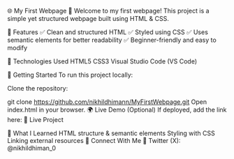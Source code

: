 🌐 My First Webpage
🚀 Welcome to my first webpage! This project is a simple yet structured webpage built using HTML & CSS.

📌 Features
✅ Clean and structured HTML
✅ Styled using CSS
✅ Uses semantic elements for better readability
✅ Beginner-friendly and easy to modify

🔧 Technologies Used
HTML5
CSS3
Visual Studio Code (VS Code)


🚀 Getting Started
To run this project locally:

Clone the repository:

git clone https://github.com/nikhildhimann/MyFirstWebpage.git
Open index.html in your browser.
🌍 Live Demo (Optional)
If deployed, add the link here:
🔗 Live Project

📌 What I Learned
HTML structure & semantic elements
Styling with CSS
Linking external resources
🤝 Connect With Me
🔗 Twitter (X): @nikhildhiman_0
